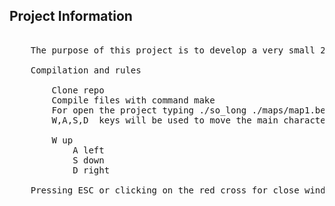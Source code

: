 ## Project Information
<pre>

    The purpose of this project is to develop a very small 2D game using minilibX - a library graphic functions.

    Compilation and rules

        Clone repo
        Compile files with command make
        For open the project typing ./so_long ./maps/map1.ber
        W,A,S,D  keys will be used to move the main character

		W up
    		A left
    		S down
    		D right

	Pressing ESC or clicking on the red cross for close window.
</pre>
<!-- ![So_Long](https://github.com/carlarfranca/so_long/blob/96dfbb0a0661ff6452d5b40ae71b4a058642a08b/so_long.gif) -->
